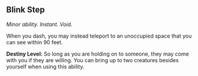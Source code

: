 ## Blink Step

_Minor ability. Instant. Void._

When you dash, you may instead teleport to an unoccupied space that you can see within 90 feet.

**Destiny Level:**
So long as you are holding on to someone, they may come with you if they are willing. You can bring up to two creatures besides yourself when using this ability.
